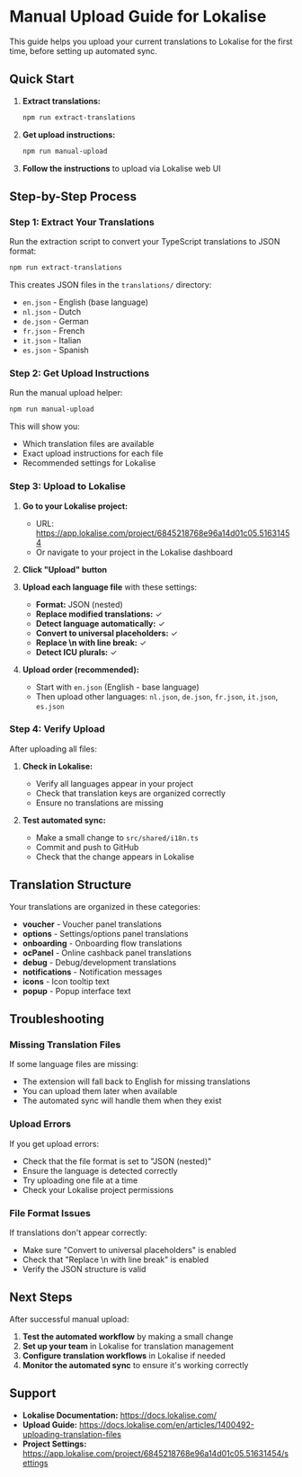 # Manual Upload Guide for Lokalise

This guide helps you upload your current translations to Lokalise for the first time, before setting up automated sync.

## Quick Start

1. **Extract translations:**
   ```bash
   npm run extract-translations
   ```

2. **Get upload instructions:**
   ```bash
   npm run manual-upload
   ```

3. **Follow the instructions** to upload via Lokalise web UI

## Step-by-Step Process

### Step 1: Extract Your Translations

Run the extraction script to convert your TypeScript translations to JSON format:

```bash
npm run extract-translations
```

This creates JSON files in the `translations/` directory:
- `en.json` - English (base language)
- `nl.json` - Dutch
- `de.json` - German
- `fr.json` - French
- `it.json` - Italian
- `es.json` - Spanish

### Step 2: Get Upload Instructions

Run the manual upload helper:

```bash
npm run manual-upload
```

This will show you:
- Which translation files are available
- Exact upload instructions for each file
- Recommended settings for Lokalise

### Step 3: Upload to Lokalise

1. **Go to your Lokalise project:**
   - URL: https://app.lokalise.com/project/6845218768e96a14d01c05.51631454
   - Or navigate to your project in the Lokalise dashboard

2. **Click "Upload" button**

3. **Upload each language file** with these settings:
   - **Format:** JSON (nested)
   - **Replace modified translations:** ✓
   - **Detect language automatically:** ✓
   - **Convert to universal placeholders:** ✓
   - **Replace \n with line break:** ✓
   - **Detect ICU plurals:** ✓

4. **Upload order (recommended):**
   - Start with `en.json` (English - base language)
   - Then upload other languages: `nl.json`, `de.json`, `fr.json`, `it.json`, `es.json`

### Step 4: Verify Upload

After uploading all files:

1. **Check in Lokalise:**
   - Verify all languages appear in your project
   - Check that translation keys are organized correctly
   - Ensure no translations are missing

2. **Test automated sync:**
   - Make a small change to `src/shared/i18n.ts`
   - Commit and push to GitHub
   - Check that the change appears in Lokalise

## Translation Structure

Your translations are organized in these categories:

- **voucher** - Voucher panel translations
- **options** - Settings/options panel translations  
- **onboarding** - Onboarding flow translations
- **ocPanel** - Online cashback panel translations
- **debug** - Debug/development translations
- **notifications** - Notification messages
- **icons** - Icon tooltip text
- **popup** - Popup interface text

## Troubleshooting

### Missing Translation Files

If some language files are missing:
- The extension will fall back to English for missing translations
- You can upload them later when available
- The automated sync will handle them when they exist

### Upload Errors

If you get upload errors:
- Check that the file format is set to "JSON (nested)"
- Ensure the language is detected correctly
- Try uploading one file at a time
- Check your Lokalise project permissions

### File Format Issues

If translations don't appear correctly:
- Make sure "Convert to universal placeholders" is enabled
- Check that "Replace \n with line break" is enabled
- Verify the JSON structure is valid

## Next Steps

After successful manual upload:

1. **Test the automated workflow** by making a small change
2. **Set up your team** in Lokalise for translation management
3. **Configure translation workflows** in Lokalise if needed
4. **Monitor the automated sync** to ensure it's working correctly

## Support

- **Lokalise Documentation:** https://docs.lokalise.com/
- **Upload Guide:** https://docs.lokalise.com/en/articles/1400492-uploading-translation-files
- **Project Settings:** https://app.lokalise.com/project/6845218768e96a14d01c05.51631454/settings
